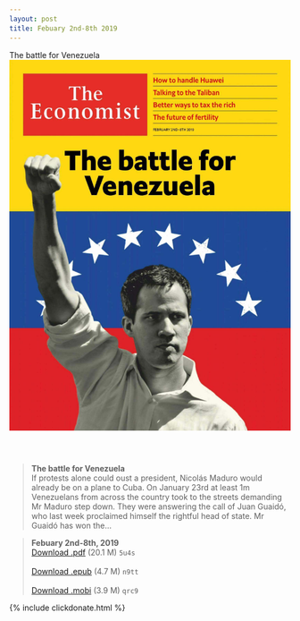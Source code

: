 ```yaml
---
layout: post
title: Febuary 2nd-8th 2019
---
```


<div class="message">
	The battle for Venezuela
</div>

<header class="xmas">
<div class="cover upload">
<img src="/public/img/the-economist/img_2019.02.02.jpg" />
</div>
</header>
<!--more-->

> **The battle for Venezuela** <br/>
If protests alone could oust a president, Nicolás Maduro would already be on a plane to Cuba. On January 23rd at least 1m Venezuelans from across the country took to the streets demanding Mr Maduro step down. They were answering the call of Juan Guaidó, who last week proclaimed himself the rightful head of state. Mr Guaidó has won the...

> **Febuary 2nd-8th, 2019**<br/>
[Download .pdf](https://pan.baidu.com/s/1eRb2jFerABhXdJ1ySsj51g) (20.1 M)
`5u4s` <br/><br/>
[Download .epub](https://pan.baidu.com/s/1IeF-Uol3KKLeZJZc_vsUIg) (4.7 M)
`n9tt` <br/><br/>
[Download .mobi](https://pan.baidu.com/s/1spMXITr6tNo0PyamK8PL8w) (3.9 M)
`qrc9`

{% include clickdonate.html %}
